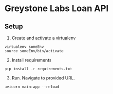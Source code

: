 # Greystone Labs Loan API

## Setup

1. Create and activate a virtualenv

```
virtualenv someEnv
source someEnv/bin/activate
```

2. Install requirements

```
pip install -r requirements.txt
```

3. Run. Navigate to provided URL.

```
uvicorn main:app --reload
```
